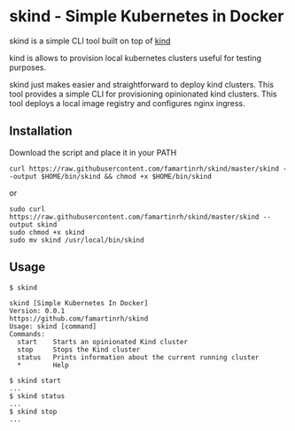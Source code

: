 # skind - Simple Kubernetes in Docker

skind is a simple CLI tool built on top of [kind](https://kind.sigs.k8s.io/)

kind is allows to provision local kubernetes clusters useful for testing purposes.

skind just makes easier and straightforward to deploy kind clusters. This tool provides a simple CLI for provisioning opinionated kind clusters. This tool deploys a local image registry and configures nginx ingress.

## Installation
Download the script and place it in your PATH
```
curl https://raw.githubusercontent.com/famartinrh/skind/master/skind --output $HOME/bin/skind && chmod +x $HOME/bin/skind
```
or
```
sudo curl https://raw.githubusercontent.com/famartinrh/skind/master/skind --output skind
sudo chmod +x skind
sudo mv skind /usr/local/bin/skind
```

## Usage
```
$ skind

skind [Simple Kubernetes In Docker]
Version: 0.0.1
https://github.com/famartinrh/skind
Usage: skind [command]
Commands:
  start    Starts an opinionated Kind cluster
  stop     Stops the Kind cluster
  status   Prints information about the current running cluster
  *        Help

$ skind start
...
$ skind status
...
$ skind stop
...
```